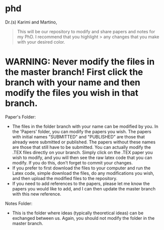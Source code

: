 # phd

Dr.(s) Karimi and Martino,
> This will be our repository to modify and share papers and notes for my PhD. I recommend that you highlight > any changes that you make with your desired color. 

# WARNING: Never modify the files in the master branch! First click the branch with your name and then modify the files you wish in that branch.

Paper's Folder:
* The files in the folder branch with your name can be modified by you. In the 'Papers' folder, you can modify the papers you wish. The papers with initial names "SUBMITTED" and "PUBLISHED" are those that already were submitted or published. The papers without these names are those that still have to be submitted. You can actually modify the .TEX files directly on your branch. Simply click on the .TEX paper you wish to modify, and you will then see the raw latex code that you can modify. If you do this, don't forget to commit your changes. 
* If you prefer to first download the files to your computer and run the Latex code, simple download the files, do any modifications you wish, and then upload the modified files to the repository. 
* If you need to add references to the papers, please let me know the papers you would like to add, and I can then update the master branch with this new reference.

Notes Folder:
* This is the folder where ideas (typically theoretical ideas) can be exchanged between us. Again, you should not modify the folder in the master branch.


